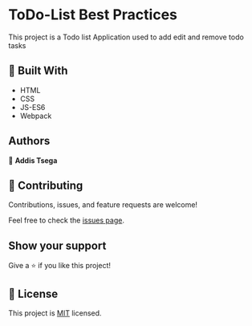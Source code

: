 # ToDo-List Best Practices

This project is a Todo list Application used to add edit and remove todo tasks

## 🧰 Built With

- HTML
- CSS
- JS-ES6
- Webpack

## Authors

👤 **Addis Tsega**

## 🤝 Contributing

Contributions, issues, and feature requests are welcome!

Feel free to check the [issues page](../../issues/).

## Show your support

Give a ⭐️ if you like this project!

## 📝 License

This project is [MIT](./MIT.md) licensed.
